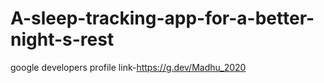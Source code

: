# A-sleep-tracking-app-for-a-better-night-s-rest

google developers profile link-https://g.dev/Madhu_2020
